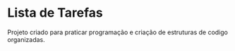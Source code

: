 # Lista de Tarefas

Projeto criado para praticar programação e criação de estruturas de codigo organizadas.
